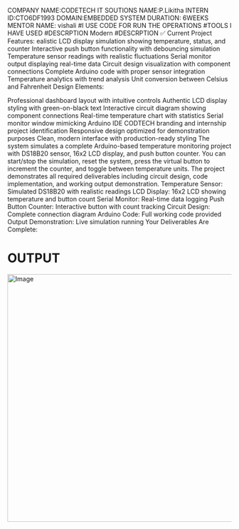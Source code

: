 COMPANY NAME:CODETECH IT SOUTIONS
NAME:P.Likitha
INTERN ID:CTO6DF1993
DOMAIN:EMBEDDED SYSTEM
DURATION: 6WEEKS
MENTOR NAME: vishali
#I USE CODE FOR RUN THE OPERATIONS #TOOLS I HAVE USED #DESCRPTION Modern
#DESCRPTION
✅ Current Project Features:
ealistic LCD display simulation showing temperature, status, and counter Interactive push button functionality with debouncing simulation Temperature sensor readings with realistic fluctuations Serial monitor output displaying real-time data Circuit design visualization with component connections Complete Arduino code with proper sensor integration Temperature analytics with trend analysis Unit conversion between Celsius and Fahrenheit Design Elements:

Professional dashboard layout with intuitive controls Authentic LCD display styling with green-on-black text Interactive circuit diagram showing component connections Real-time temperature chart with statistics Serial monitor window mimicking Arduino IDE CODTECH branding and internship project identification Responsive design optimized for demonstration purposes Clean, modern interface with production-ready styling The system simulates a complete Arduino-based temperature monitoring project with DS18B20 sensor, 16x2 LCD display, and push button counter. You can start/stop the simulation, reset the system, press the virtual button to increment the counter, and toggle between temperature units. The project demonstrates all required deliverables including circuit design, code implementation, and working output demonstration.
Temperature Sensor: Simulated DS18B20 with realistic readings
LCD Display: 16x2 LCD showing temperature and button count
Serial Monitor: Real-time data logging
Push Button Counter: Interactive button with count tracking
Circuit Design: Complete connection diagram
Arduino Code: Full working code provided
Output Demonstration: Live simulation running
Your Deliverables Are Complete:
# OUTPUT
<img width="1168" height="555" alt="Image" src="https://github.com/user-attachments/assets/95463e9c-930e-408b-b570-23b57a2326bc" />


